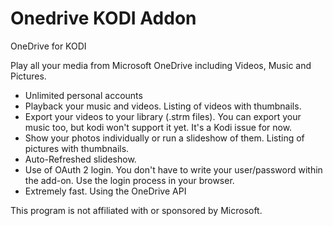 # Onedrive KODI Addon
OneDrive for KODI

Play all your media from Microsoft OneDrive including Videos, Music and Pictures. 
* Unlimited personal accounts
* Playback your music and videos. Listing of videos with thumbnails.
* Export your videos to your library (.strm files). You can export your music too, but kodi won't support it yet. It's a Kodi issue for now.
* Show your photos individually or run a slideshow of them. Listing of pictures with thumbnails.
* Auto-Refreshed slideshow.
* Use of OAuth 2 login. You don't have to write your user/password within the add-on. Use the login process in your browser.
* Extremely fast. Using the OneDrive API

This program is not affiliated with or sponsored by Microsoft.
